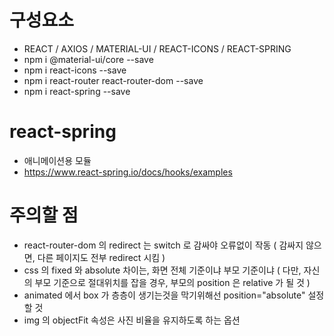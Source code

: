 # 구성요소
- REACT / AXIOS / MATERIAL-UI / REACT-ICONS / REACT-SPRING
- npm i @material-ui/core --save
- npm i react-icons --save
- npm i react-router react-router-dom --save
- npm i react-spring --save

# react-spring
- 애니메이션용 모듈
- https://www.react-spring.io/docs/hooks/examples

# 주의할 점
- react-router-dom 의 redirect 는 switch 로 감싸야 오류없이 작동
  ( 감싸지 않으면, 다른 페이지도 전부 redirect 시킴 )
- css 의 fixed 와 absolute 차이는, 화면 전체 기준이냐 부모 기준이냐
  ( 다만, 자신의 부모 기준으로 절대위치를 잡을 경우, 부모의 position 은 relative 가 될 것 )
- animated 에서 box 가 층층이 생기는것을 막기위해선 position="absolute" 설정할 것
- img 의 objectFit 속성은 사진 비율을 유지하도록 하는 옵션